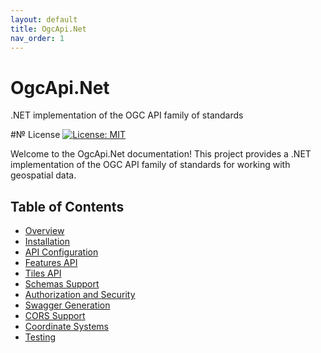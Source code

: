 ```yaml
---
layout: default
title: OgcApi.Net
nav_order: 1
---
```


# OgcApi.Net

.NET implementation of the OGC API family of standards

#№ License
<a href="https://github.com/sam-is/OgcApi.Net/blob/main/LICENSE ">
  <img src="https://img.shields.io/github/license/sam-is/OgcApi.Net " alt="License: MIT">
</a>

Welcome to the OgcApi.Net documentation! This project provides a .NET implementation of the OGC API family of standards for working with geospatial data.

## Table of Contents
- [Overview](overview.md)
- [Installation](installation.md)
- [API Configuration](configuration.md)
- [Features API](features-api.md)
- [Tiles API](tiles-api.md)
- [Schemas Support](schemas.md)
- [Authorization and Security](security.md)
- [Swagger Generation](swagger-generation.md)
- [CORS Support](cors-support.md)
- [Coordinate Systems](coordinate-systems.md)
- [Testing](testing.md)